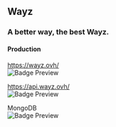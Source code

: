 ## Wayz
### A better way, the best Wayz.

#### Production

https://wayz.ovh/ <br>
<img data-v-8abb0824="" alt="Badge Preview" src="https://uptime-kuma.edj-labs.com/api/badge/53/uptime">

https://api.wayz.ovh/ <br>
<img data-v-8abb0824="" alt="Badge Preview" src="https://uptime-kuma.edj-labs.com/api/badge/54/uptime">

MongoDB <br>
<img data-v-8abb0824="" alt="Badge Preview" src="https://uptime-kuma.edj-labs.com/api/badge/55/uptime">
